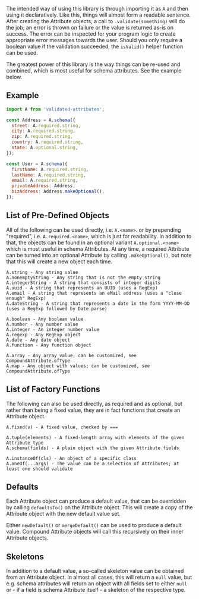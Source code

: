 
The intended way of using this library is through importing it as `A` and then
using it declaratively. Like this, things will almost form a readable sentence.
After creating the Attribute objects, a call to `.validate(something)` will do
the job; an error is thrown on failure or the value is returned as-is on
success. The error can be inspected for your program logic to create appropriate
error messages towards the user. Should you only require a boolean value if the
validation succeeded, the `isValid()` helper function can be used.

The greatest power of this library is the way things can be re-used and
combined, which is most useful for schema attributes. See the example below.

## Example ##

```javascript
import A from 'validated-attributes';

const Address = A.schema({
  street: A.required.string,
  city: A.required.string,
  zip: A.required.string,
  country: A.required.string,
  state: A.optional.string,
});

const User = A.schema({
  firstName: A.required.string,
  lastName: A.required.string,
  email: A.required.string,
  privateAddress: Address,
  bizAddress: Address.makeOptional(),
});
```

## List of Pre-Defined Objects ##

All of the following can be used directly, i.e. `A.<name>`. or by prepending
"required", i.e. `A.required.<name>`, which is just for readability. In addition
to that, the objects can be found in an optional variant `A.optional.<name>`
which is most useful in schema Attributes. At any time, a required Attribute can
be turned into an optional Attribute by calling `.makeOptional()`, but note that
this will create a new object each time.

```
A.string - Any string value
A.nonemptyString - Any string that is not the empty string
A.integerString - A string that consists of integer digits
A.uuid - A string that represents an UUID (uses a RegExp)
A.email - A string that represents an eMail address (uses a "close enough" RegExp)
A.dateString - A string that represents a date in the form YYYY-MM-DD (uses a RegExp followed by Date.parse)

A.boolean - Any boolean value
A.number - Any number value
A.integer - An integer number value
A.regexp - Any RegExp object
A.date - Any date object
A.function - Any function object

A.array - Any array value; can be customized, see CompoundAttribute.ofType
A.map - Any object with values; can be customized, see CompoundAttribute.ofType
```

## List of Factory Functions ##

The following can also be used directly, as required and as optional, but rather
than being a fixed value, they are in fact functions that create an Attribute
object.

```
A.fixed(v) - A fixed value, checked by ===

A.tuple(elements) - A fixed-length array with elements of the given Attribute type
A.schema(fields) - A plain object with the given Attribute fields

A.instanceOf(cls) - An object of a specific class
A.oneOf(...args) - The value can be a selection of Attributes; at least one should validate
```

## Defaults ##

Each Attribute object can produce a default value, that can be overridden by
calling `defaultsTo()` on the Attribute object. This will create a copy of the
Attribute object with the new default value set.

Either `newDefault()` or `mergeDefault()` can be used to produce a default
value. Compound Attribute objects will call this recursively on their inner
Attribute objects.

## Skeletons ##

In addition to a default value, a so-called skeleton value can be obtained
from an Attribute object. In almost all cases, this will return a `null` value,
but e.g. schema attributes will return an object with all fields set to either
`null` or - if a field is schema Attribute itself - a skeleton of the respective
type.
